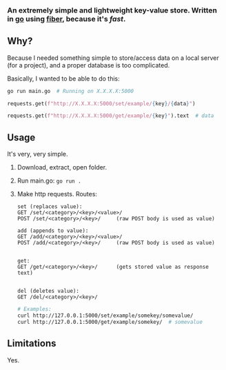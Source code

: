 ### An extremely simple and lightweight key-value store. Written in [go](https://github.com/golang/go) using [fiber](https://github.com/gofiber/fiber), because it's *fast*.

## Why?

Because I needed something simple to store/access data on a local server (for a project), and a proper database is too complicated.

Basically, I wanted to be able to do this:

```bash
go run main.go  # Running on X.X.X.X:5000
```

```python
requests.get(f"http://X.X.X.X:5000/set/example/{key}/{data}")

requests.get(f"http://X.X.X.X:5000/get/example/{key}").text  # data
```

## Usage

It's very, very simple.

1. Download, extract, open folder.

2. Run main.go:  `go run .`

3. Make http requests. Routes:
   
   ```markup
   set (replaces value):
   GET /set/<category>/<key>/<value>/
   POST /set/<category>/<key>/     (raw POST body is used as value)
   
   add (appends to value):
   GET /add/<category>/<key>/<value>/
   POST /add/<category>/<key>/     (raw POST body is used as value)
   
   
   get:
   GET /get/<category>/<key>/      (gets stored value as response text)
   
   
   del (deletes value):
   GET /del/<category>/<key>/
   ```
   
   ```bash
   # Examples:
   curl http://127.0.0.1:5000/set/example/somekey/somevalue/
   curl http://127.0.0.1:5000/get/example/somekey/  # somevalue
   ```

## Limitations

Yes.
